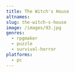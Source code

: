 ```yaml
---
title: The Witch's House
altnames:
slug: the-witch-s-house
image: /images/93.jpg
genres:
  - rpgmaker
  - puzzle
  - survival-horror
platforms:
  - pc
---
```


